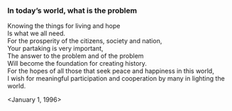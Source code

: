 ### In today’s world, what is the problem Knowing the things for living and hope  Is what we all need.  For the prosperity of the citizens, society and nation,  Your partaking is very important,  The answer to the problem and of the problem  Will become the foundation for creating history.  For the hopes of all those that seek peace and happiness in this world,  I wish for meaningful participation and cooperation by many in lighting the world.   &lt;January 1, 1996&gt; 